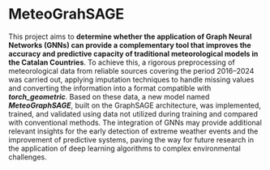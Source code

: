 # MeteoGrahSAGE
This project aims to **determine whether the application of Graph Neural Networks (GNNs) can provide a complementary tool that improves the accuracy and predictive capacity of traditional meteorological models in the Catalan Countries**. To achieve this, a rigorous preprocessing of meteorological data from reliable sources covering the period 2016–2024 was carried out, applying imputation techniques to handle missing values and converting the information into a format compatible with ***torch_geometric***. Based on these data, a new model named ***MeteoGraphSAGE***, built on the GraphSAGE architecture, was implemented, trained, and validated using data not utilized during training and compared with conventional methods. The integration of GNNs may provide additional relevant insights for the early detection of extreme weather events and the improvement of predictive systems, paving the way for future research in the application of deep learning algorithms to complex environmental challenges.

